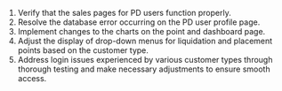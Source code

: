 1. Verify that the sales pages for PD users function properly.
2. Resolve the database error occurring on the PD user profile page.
3. Implement changes to the charts on the point and dashboard page.
4. Adjust the display of drop-down menus for liquidation and placement points based on the customer type.
5. Address login issues experienced by various customer types through thorough testing and make necessary adjustments to ensure smooth access.
